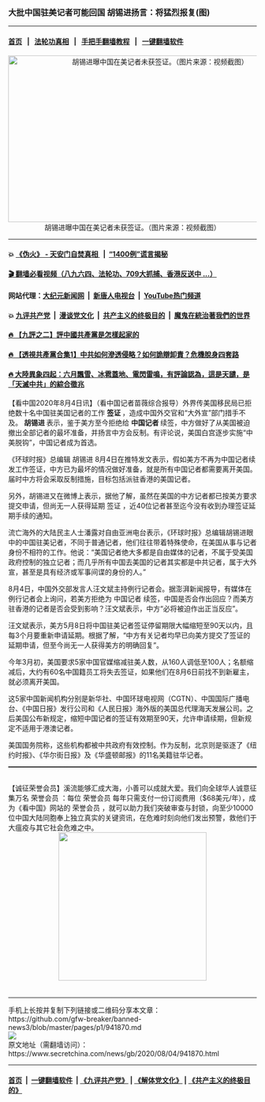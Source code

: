 ### 大批中国驻美记者可能回国 胡锡进扬言：将猛烈报复(图)
------------------------

#### [首页](https://github.com/gfw-breaker/banned-news3/blob/master/README.md) &nbsp;&nbsp;|&nbsp;&nbsp; [法轮功真相](https://github.com/begood0513/basic/blob/master/README.md)  &nbsp;&nbsp;|&nbsp;&nbsp; [手把手翻墙教程](https://github.com/gfw-breaker/guides/wiki)  &nbsp;&nbsp;|&nbsp;&nbsp; [一键翻墙软件](https://github.com/gfw-breaker/nogfw/blob/master/README.md)  



<div class="article_right" style="fone-color:#000">
 <p style="text-align:center">
  <img alt="胡锡进曝中国在美记者未获签证。（图片来源：视频截图）" src="https://img3.secretchina.com/pic/2020/7-6/p2726151a361200604-ss.jpg" style="height:337px; width:600px"/>
  <br>
   胡锡进曝中国在美记者未获签证。（图片来源：视频截图）
   <span id="hideid" name="hideid" style="color:red;display:none;">
    <span href="https://www.secretchina.com">
    </span>
   </span>
  </br>
 </p>
 <div id="txt-mid1-t21-2017">
  

---

#### 💥 [《伪火》 - 天安门自焚真相 ](http://141.164.39.94:10000/videos/blog/weihuo.html)&nbsp; |&nbsp; [“1400例”谎言揭秘  ](http://141.164.39.94:10000/videos/blog/jiexi1400.html)

#### [ 🎬  翻墙必看视频（八九六四、法轮功、709大抓捕、香港反送中 ...）](https://github.com/gfw-breaker/links/blob/master/banned.md)

#### 网站代理：[大纪元新闻网](http://167.172.10.89:10080/gb/) &nbsp;|&nbsp; [新唐人电视台](http://167.172.10.89:8808/gb/) &nbsp;|&nbsp; [YouTube热门频道](http://158.247.203.241/youtube.html)

#### 💥 [九评共产党](http://141.164.39.94:10000/videos/res/jiuping/)&nbsp; |&nbsp; [漫谈党文化](http://141.164.39.94:10000/videos/res/mtdwh/)&nbsp; |&nbsp; [共产主义的终极目的](http://141.164.39.94:10000/videos/res/zjmd/)&nbsp; |&nbsp; [魔鬼在統治著我們的世界](http://141.164.39.94:10000/videos/res/TheSpecter/)  

#### [ 🔥  【九評之二】評中國共產黨是怎樣起家的](http://141.164.39.94:10000/videos/news/../res/jiuping/index.html)

#### [ 🔥  【透視共產黨合集1】中共如何滲透侵略？如何詭辯卸責？危機脫身四套路](http://141.164.39.94:10000/videos/news/../res/detox/index.html)

#### [ 🔥  大陸異象四起：六月飄雪、冰雹蓋地、電閃雷鳴，有評論認為，這是天譴，是「天滅中共」的綜合徵兆](http://141.164.39.94:10000/videos/news/../warning/index.html)


  </div>
 </div>
 <p>
  【看中国2020年8月4日讯】（看中国记者苗薇综合报导）外界传美国移民局已拒绝数十名中国驻美国记者的工作
  <strong>
   签证
  </strong>
  ，造成中国外交官和“大外宣”部门措手不及。
  <strong>
   <span href="https://www.secretchina.com/news/gb/tag/胡锡进" target="_blank">
    胡锡进
   </span>
  </strong>
  表示，鉴于美方至今拒绝给
  <strong>
   中国记者
  </strong>
  续签，中方做好了从美国被迫撤出全部记者的最坏准备，并扬言中方会反制。有评论说，美国白宫逐步实施“中美脱钩”，中国记者成为首选。
  <span id="hideid" name="hideid" style="color:red;display:none;">
   <span href="https://www.secretchina.com">
   </span>
  </span>
 </p>
 <p>
  《环球时报》总编辑
  <span href="https://zh.wikipedia.org/zh-hans/%E8%83%A1%E9%94%A1%E8%BF%9B" target="_blank">
   胡锡进
  </span>
  8月4日在推特发文表示，假如美方不再为中国记者续发工作签证，中方已为最坏的情况做好准备，就是所有中国记者都需要离开美国。届时中方将会采取反制措施，目标包括派驻香港的美国记者。
 </p>
 <p>
  另外，胡锡进又在微博上表示，据他了解，虽然在美国的中方记者都已按美方要求提交申请，但尚无一人获得延期
  <span href="https://www.secretchina.com/news/gb/tag/签证" target="_blank">
   签证
  </span>
  ，近40位记者甚至迄今没有收到办理签证延期手续的通知。
 </p>
 <p>
  流亡海外的大陆民主人士潘露对自由亚洲电台表示，《环球时报》总编辑胡锡进眼中的中国驻美记者，不同于普通记者，他们往往带着特殊使命，在美国从事与记者身份不相符的工作。他说：“美国记者绝大多都是自由媒体的记者，不属于受美国政府控制的独立记者；而几乎所有中国去美国的记者其实都是中共记者，属于大外宣，甚至是具有经济或军事间谍的身份的人。”
 </p>
 <p>
  8月4日，中国外交部发言人汪文斌主持例行记者会。据澎湃新闻报导，有媒体在例行记者会上询问，若美方拒绝为
  <span href="https://www.secretchina.com/news/gb/tag/中国记者" target="_blank">
   中国记者
  </span>
  续签，中国是否会作出回应？而美方驻香港的记者是否会受到影响？汪文斌表示，中方“必将被迫作出正当反应”。
 </p>
 <p>
  汪文斌表示，美方5月8日将中国驻美记者签证停留期限大幅缩短至90天以内，且每3个月要重新申请延期。根据了解，“中方有关记者均早已向美方提交了签证的延期申请，但至今尚无一人获得美方的明确回复”。
 </p>
 <center>
  <div style="max-width: 632px;height:180px; display: none; text-align: center; margin: 0 auto; overflow: hidden;overflow-x: hidden;">
   <div id="taboola-midarticle-thumbnails" style="max-width: 632px;height:180px;overflow: hidden;overflow-x: hidden;">
   </div>
  </div>
  <div>
   <center>
    <div id="div-gpt-ad-1589559869784-0">
    </div>
   </center>
  </div>
 </center>
 <p>
  今年3月初，美国要求5家中国官媒缩减驻美人数，从160人调低至100人；名额缩减后，大约有60名中国籍员工将失去签证，如果他们在8月6日前找不到新雇主，就必须离开美国。
 </p>
 <center>
  <div style="max-width: 632px;height:180px; display: none; text-align: center; margin: 0 auto; overflow: hidden;overflow-x: hidden;">
   <div id="taboola-midarticle-thumbnails" style="max-width: 632px;height:180px;overflow: hidden;overflow-x: hidden;">
   </div>
  </div>
  <div>
   <center>
    <div id="div-gpt-ad-1589559869784-0">
    </div>
   </center>
  </div>
 </center>
 <p>
  这5家中国新闻机构分别是新华社、中国环球电视网（CGTN）、中国国际广播电台、《中国日报》发行公司和《人民日报》海外版的美国总代理海天发展公司。之后美国公布新规定，缩短中国记者的签证有效期至90天，允许申请续期，但新规定不适用于港澳记者。
 </p>
 <center>
  <div style="max-width: 632px;height:180px; display: none; text-align: center; margin: 0 auto; overflow: hidden;overflow-x: hidden;">
   <div id="taboola-midarticle-thumbnails" style="max-width: 632px;height:180px;overflow: hidden;overflow-x: hidden;">
   </div>
  </div>
  <div>
   <center>
    <div id="div-gpt-ad-1589559869784-0">
    </div>
   </center>
  </div>
 </center>
 <p>
  美国国务院称，这些机构都被中共政府有效控制。作为反制，北京则是驱逐了《纽约时报》、《华尔街日报》及《华盛顿邮报》的11名美籍驻华记者。
 </p>
 <center>
  <div style="max-width: 632px;height:180px; display: none; text-align: center; margin: 0 auto; overflow: hidden;overflow-x: hidden;">
   <div id="taboola-midarticle-thumbnails" style="max-width: 632px;height:180px;overflow: hidden;overflow-x: hidden;">
   </div>
  </div>
  <div>
   <center>
    <div id="div-gpt-ad-1589559869784-0">
    </div>
   </center>
  </div>
 </center>
 <p style="margin-bottom:10px;">
  <hr style="border-top: 1px dashed  ;" width="100%"/>
  <br/>
  【诚征荣誉会员】溪流能够汇成大海，小善可以成就大爱。我们向全球华人诚意征集万名
  <span href="/kzgd/subscribe.html" target="_blank">
   荣誉会员
  </span>
  ：每位
  <span href="/kzgd/subscribe.html" target="_blank">
   荣誉会员
  </span>
  每年只需支付一份订阅费用（$68美元/年），成为《看中国》网站的
  <span href="/kzgd/subscribe.html" target="_blank">
   荣誉会员
  </span>
  ，就可以助力我们突破审查与封锁，向至少10000位中国大陆同胞奉上独立真实的关键资讯，在危难时刻向他们发出预警，救他们于大瘟疫与其它社会危难之中。
  <center>
   <span href="https://account.secretchina.com/planshopcart.php?pid=2020plana&amp;carf=add&amp;code=b5">
    <img src="https://img3.secretchina.com/pic/2020/7-29/p2742721a263579567.jpg" width="300px"/>
   </span>
  </center>
  <center>
   <div style="max-width: 632px;height:180px; display: none; text-align: center; margin: 0 auto; overflow: hidden;overflow-x: hidden;">
    <div id="taboola-midarticle-thumbnails" style="max-width: 632px;height:180px;overflow: hidden;overflow-x: hidden;">
    </div>
   </div>
   <div>
    <center>
     <div id="div-gpt-ad-1589559869784-0">
     </div>
    </center>
   </div>
  </center>
  <center>
   <div>
    <div id="txt-mid2-t22-2017" style="display: block;margin-top:8px;max-height: 351px;  overflow: hidden;">
     <div id="SC-21xx">
     </div>
     <ins class="adsbygoogle" data-ad-client="ca-pub-1276641434651360" data-ad-format="auto" data-ad-slot="4301710469" data-full-width-responsive="true" style="display:block">
     </ins>
    </div>
   </div>
  </center>
  <div style="padding-top:12px;">
  </div>
 </p>
</div>

<hr/>
手机上长按并复制下列链接或二维码分享本文章：<br/>
https://github.com/gfw-breaker/banned-news3/blob/master/pages/p1/941870.md <br/>
<a href='https://github.com/gfw-breaker/banned-news3/blob/master/pages/p1/941870.md'><img src='https://github.com/gfw-breaker/banned-news3/blob/master/pages/p1/941870.md.png'/></a> <br/>
原文地址（需翻墙访问）：https://www.secretchina.com/news/gb/2020/08/04/941870.html


------------------------
#### [首页](https://github.com/gfw-breaker/banned-news3/blob/master/README.md) &nbsp;|&nbsp; [一键翻墙软件](https://github.com/gfw-breaker/nogfw/blob/master/README.md) &nbsp;| [《九评共产党》](https://github.com/gfw-breaker/9ping.md/blob/master/README.md#九评之一评共产党是什么) | [《解体党文化》](https://github.com/gfw-breaker/jtdwh.md/blob/master/README.md) | [《共产主义的终极目的》](https://github.com/gfw-breaker/gczydzjmd.md/blob/master/README.md)


<img src='http://gfw-breaker.win/banned-news3/pages/p1/941870.md' width='0px' height='0px'/>